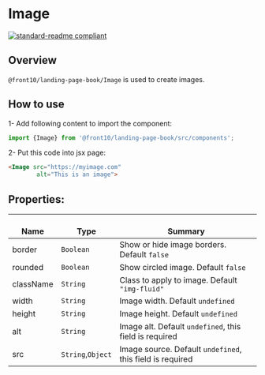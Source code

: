 # Image

[![standard-readme compliant](https://img.shields.io/badge/standard--readme-OK-green.svg?style=flat-square)](https://github.com/RichardLitt/standard-readme)

## Overview
`@front10/landing-page-book/Image` is used to create images.

## How to use
1- Add following content to import the component:
```js
import {Image} from '@front10/landing-page-book/src/components';
```

2- Put this code into jsx page:
```html
<Image src="https://myimage.com"
        alt="This is an image">
```

## Properties:

| </br>Name   | </br>Type | </br>Summary                                                                                 | 
| ------------| - | ------------------------------------------------------------------------------------------------------ |
| border      | `Boolean` | Show or hide image borders. Default `false` |
| rounded      | `Boolean` | Show circled image. Default `false` |
| className      | `String` | Class to apply to image. Default `"img-fluid"` |
| width      | `String` | Image width. Default `undefined` |
| height      | `String` | Image height. Default `undefined` |
| alt      | `String` | Image alt. Default `undefined`, this field is required |
| src      | `String`,`Object` | Image source. Default `undefined`, this field is required |

